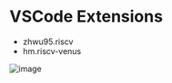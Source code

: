 # VSCode Extensions

- zhwu95.riscv
- hm.riscv-venus

![image](https://github.com/bradmartin333/hello-risc-v/assets/19335151/3779a964-4c68-48df-bb6b-212203f5ce59)
